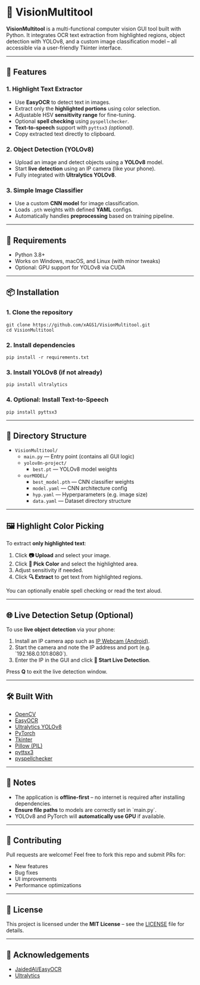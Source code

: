 # 🧠 VisionMultitool

**VisionMultitool** is a multi-functional computer vision GUI tool built with Python. It integrates OCR text extraction from highlighted regions, object detection with YOLOv8, and a custom image classification model – all accessible via a user-friendly Tkinter interface.

---

## 🚀 Features

### 1. Highlight Text Extractor
- Use **EasyOCR** to detect text in images.
- Extract only the **highlighted portions** using color selection.
- Adjustable HSV **sensitivity range** for fine-tuning.
- Optional **spell checking** using `pyspellchecker`.
- **Text-to-speech** support with `pyttsx3` *(optional)*.
- Copy extracted text directly to clipboard.

### 2. Object Detection (YOLOv8)
- Upload an image and detect objects using a **YOLOv8** model.
- Start **live detection** using an IP camera (like your phone).
- Fully integrated with **Ultralytics YOLOv8**.

### 3. Simple Image Classifier
- Use a custom **CNN model** for image classification.
- Loads `.pth` weights with defined **YAML** configs.
- Automatically handles **preprocessing** based on training pipeline.

---

## 🧰 Requirements

- Python 3.8+
- Works on Windows, macOS, and Linux (with minor tweaks)
- Optional: GPU support for YOLOv8 via CUDA

---

## 📦 Installation

### 1. Clone the repository

    git clone https://github.com/xAGS1/VisionMultitool.git
    cd VisionMultitool


### 2. Install dependencies

    pip install -r requirements.txt


### 3. Install YOLOv8 (if not already)

    pip install ultralytics


### 4. Optional: Install Text-to-Speech

    pip install pyttsx3


---

## 📁 Directory Structure

- `VisionMultitool/`
  - `main.py` — Entry point (contains all GUI logic)
  - `yolov8n-project/`
    - `best.pt` — YOLOv8 model weights
  - `ourMODEL/`
    - `best_model.pth` — CNN classifier weights
    - `model.yaml` — CNN architecture config
    - `hyp.yaml` — Hyperparameters (e.g. image size)
    - `data.yaml` — Dataset directory structure


---

## 🖼️ Highlight Color Picking

To extract **only highlighted text**:

1. Click **📷 Upload** and select your image.
2. Click **🎨 Pick Color** and select the highlighted area.
3. Adjust sensitivity if needed.
4. Click **🔍 Extract** to get text from highlighted regions.

You can optionally enable spell checking or read the text aloud.

---

## 🌐 Live Detection Setup (Optional)

To use **live object detection** via your phone:

1. Install an IP camera app such as [IP Webcam (Android)](https://play.google.com/store/apps/details?id=com.pas.webcam).
2. Start the camera and note the IP address and port (e.g. \`192.168.0.101:8080\`).
3. Enter the IP in the GUI and click **📡 Start Live Detection**.

Press **Q** to exit the live detection window.

---

## 🛠️ Built With

- [OpenCV](https://opencv.org/)
- [EasyOCR](https://github.com/JaidedAI/EasyOCR)
- [Ultralytics YOLOv8](https://docs.ultralytics.com/)
- [PyTorch](https://pytorch.org/)
- [Tkinter](https://docs.python.org/3/library/tkinter.html)
- [Pillow (PIL)](https://python-pillow.org/)
- [pyttsx3](https://pypi.org/project/pyttsx3/)
- [pyspellchecker](https://pypi.org/project/pyspellchecker/)

---

## 📌 Notes

- The application is **offline-first** – no internet is required after installing dependencies.
- **Ensure file paths** to models are correctly set in \`main.py\`.
- YOLOv8 and PyTorch will **automatically use GPU** if available.


---

## 🤝 Contributing

Pull requests are welcome! Feel free to fork this repo and submit PRs for:

- New features
- Bug fixes
- UI improvements
- Performance optimizations

---

## 📜 License

This project is licensed under the **MIT License** – see the [LICENSE](LICENSE) file for details.

---

## 💬 Acknowledgements

- [JaidedAI/EasyOCR](https://github.com/JaidedAI/EasyOCR)
- [Ultralytics](https://github.com/ultralytics/ultralytics) 
